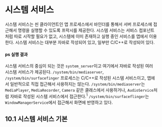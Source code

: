 # 시스템 서비스
시스템 서비스는 씬 클라이언트인 앱 프로세스에서 바인더를 통해서 서버 프로세스에 접근해서 명령을 실행할 수 있도록 프락시를 제공한다. 시스템 서비스는 서비스 컴포넌트처럼 따로 시작할 필요가 없고, 시스템에 이미 존재하고 실행 중인 서비스를 앱에서 이용한다. 시스템 서비스는 대부분 자바로 작성되어 있고, 일부만 C/C++로 작성되어 있다.

#### ps 실행 결과
시스템 서비스의 중심이 되는 것은 `system_server`이고 여기에서 자바로 작성된 여러 시스템 서비스가 제공된다. `/system/bin/mediaserver`, `/system/bin/surfacefinger` 프로세스는 C/C++로 작성된 시스템 서비스이고, 앱에서 일반적으로 직접 접근해서 사용하지는 않는다. `/system/bin/mediaserver`는 `MediaPlayer`, `MediaRecorder`, `Camera` 같은 클래스에서 사용하거나, `AudioService`처럼 자바로 작성된 시스템 서비스에서 접근한다.<sup>1</sup> `/system/bin/surfaceflinger`는 `WindowManagerService`에서 접근해서 화면에 반영하고 있다.

## 10.1 시스템 서비스 기본
